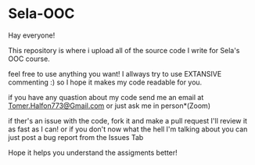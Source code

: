 # Sela-OOC
Hay everyone!

This repository is where i upload all of the source code I write for Sela's OOC course.

feel free to use anything you want!
I allways try to use EXTANSIVE commenting :) so I hope it makes my code readable for you.

if you have any quastion about my code send me an email at Tomer.Halfon773@Gmail.com
or just ask me in person*(Zoom)

if ther's an issue with the code, fork it and make a pull request I'll review it as fast as I can!
or if you don't now what the hell I'm talking about you can just post a bug report from the Issues Tab

Hope it helps you understand the assigments better!
